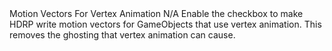 <tr>
  <td>Motion Vectors For Vertex Animation</td>
  <td>N/A</td>
  <td>Enable the checkbox to make HDRP write motion vectors for GameObjects that use vertex animation. This removes the ghosting that vertex animation can cause.</td>
</tr>
